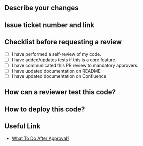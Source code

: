 ## Describe your changes

## Issue ticket number and link

## Checklist before requesting a review
- [ ] I have performed a self-review of my code.
- [ ] I have added/updates tests if this is a core feature.
- [ ] I have communicated this PR review to mandatory approvers.
- [ ] I have updated documentation on README
- [ ] I have updated documentation on Confluence

## How can a reviewer test this code?

## How to deploy this code?

## Useful Link
- [What To Do After Approval?](https://github.com/COMP90082-2024-SM1/SI-Koala/blob/main/CONTRIBUTING.md#guide-after-approval)
